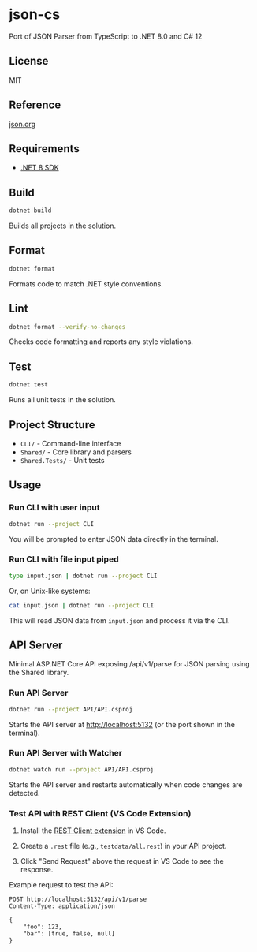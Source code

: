 # json-cs

Port of JSON Parser from TypeScript to .NET 8.0 and C# 12

## License

MIT

## Reference

[json.org](http://json.org)

## Requirements

- [.NET 8 SDK](https://dotnet.microsoft.com/download/dotnet/8.0)

## Build

```sh
dotnet build
```

Builds all projects in the solution.

## Format

```sh
dotnet format
```

Formats code to match .NET style conventions.

## Lint

```sh
dotnet format --verify-no-changes
```

Checks code formatting and reports any style violations.

## Test

```sh
dotnet test
```

Runs all unit tests in the solution.

## Project Structure

- `CLI/` - Command-line interface
- `Shared/` - Core library and parsers
- `Shared.Tests/` - Unit tests

## Usage

### Run CLI with user input

```sh
dotnet run --project CLI
```

You will be prompted to enter JSON data directly in the terminal.

### Run CLI with file input piped

```sh
type input.json | dotnet run --project CLI
```

Or, on Unix-like systems:

```sh
cat input.json | dotnet run --project CLI
```

This will read JSON data from `input.json` and process it via the CLI.

## API Server

Minimal ASP.NET Core API exposing /api/v1/parse for JSON parsing using the Shared library.

### Run API Server

```sh
dotnet run --project API/API.csproj
```

Starts the API server at <http://localhost:5132> (or the port shown in the terminal).

### Run API Server with Watcher

```sh
dotnet watch run --project API/API.csproj
```

Starts the API server and restarts automatically when code changes are detected.

### Test API with REST Client (VS Code Extension)

1. Install the [REST Client extension](https://marketplace.visualstudio.com/items?itemName=humao.rest-client) in VS Code.

2. Create a `.rest` file (e.g., `testdata/all.rest`) in your API project.

3. Click "Send Request" above the request in VS Code to see the response.

Example request to test the API:

```http
POST http://localhost:5132/api/v1/parse
Content-Type: application/json

{
    "foo": 123,
    "bar": [true, false, null]
}
```
